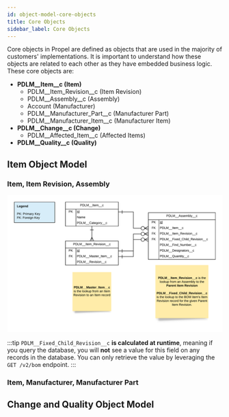 ```yaml
---
id: object-model-core-objects
title: Core Objects
sidebar_label: Core Objects
---
```


Core objects in Propel are defined as objects that are used in the majority of customers' implementations. It is important to understand how these objects are related to each other as they have embedded business logic. These core objects are:

 - **PDLM\__Item\__c (Item)**
   - PDLM\__Item_Revision\__c (Item Revision)
   - PDLM\__Assembly\__c (Assembly)
   - Account (Manufacturer)
   - PDLM\__Manufacturer_Part\__c (Manufacturer Part)
   - PDLM\__Manufacturer_Item\__c (Manufacturer Item)
 - **PDLM\__Change\__c (Change)**
   - PDLM\__Affected_Item\__c (Affected Items)
 - **PDLM\__Quality\__c (Quality)**

## Item Object Model
### Item, Item Revision, Assembly
![](../static/img/item-assembly-erd.png)

:::tip 
`PDLM__Fixed_Child_Revision__c` **is calculated at runtime**, meaning if you query the database, you will **not** see a value for this field on any records in the database. You can only retrieve the value by leveraging the `GET /v2/bom` endpoint.
:::

### Item, Manufacturer, Manufacturer Part

## Change and Quality Object Model
